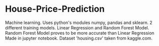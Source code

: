 # House-Price-Prediction
Machine learning. Uses python's modules numpy, pandas and sklearn. 2 different training models. Linear Regression and Random Forest Model.
Random Forest Model proves to be more accurate than Linear Regression
Made in jupyter notebook.
Dataset 'housing.csv' taken from kaggle.com.
